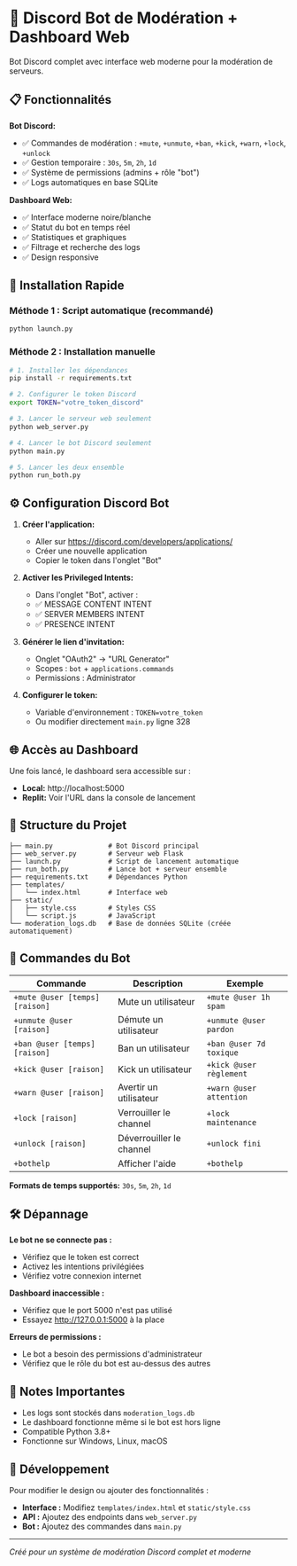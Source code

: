 # 🤖 Discord Bot de Modération + Dashboard Web

Bot Discord complet avec interface web moderne pour la modération de serveurs.

## 📋 Fonctionnalités

**Bot Discord:**
- ✅ Commandes de modération : `+mute`, `+unmute`, `+ban`, `+kick`, `+warn`, `+lock`, `+unlock`
- ✅ Gestion temporaire : `30s`, `5m`, `2h`, `1d`
- ✅ Système de permissions (admins + rôle "bot")
- ✅ Logs automatiques en base SQLite

**Dashboard Web:**
- ✅ Interface moderne noire/blanche
- ✅ Statut du bot en temps réel
- ✅ Statistiques et graphiques
- ✅ Filtrage et recherche des logs
- ✅ Design responsive

## 🚀 Installation Rapide

### Méthode 1 : Script automatique (recommandé)
```bash
python launch.py
```

### Méthode 2 : Installation manuelle
```bash
# 1. Installer les dépendances
pip install -r requirements.txt

# 2. Configurer le token Discord
export TOKEN="votre_token_discord"

# 3. Lancer le serveur web seulement
python web_server.py

# 4. Lancer le bot Discord seulement  
python main.py

# 5. Lancer les deux ensemble
python run_both.py
```

## ⚙️ Configuration Discord Bot

1. **Créer l'application:**
   - Aller sur https://discord.com/developers/applications/
   - Créer une nouvelle application
   - Copier le token dans l'onglet "Bot"

2. **Activer les Privileged Intents:**
   - Dans l'onglet "Bot", activer :
   - ✅ MESSAGE CONTENT INTENT
   - ✅ SERVER MEMBERS INTENT
   - ✅ PRESENCE INTENT

3. **Générer le lien d'invitation:**
   - Onglet "OAuth2" → "URL Generator"  
   - Scopes : `bot` + `applications.commands`
   - Permissions : Administrator

4. **Configurer le token:**
   - Variable d'environnement : `TOKEN=votre_token`
   - Ou modifier directement `main.py` ligne 328

## 🌐 Accès au Dashboard

Une fois lancé, le dashboard sera accessible sur :
- **Local:** http://localhost:5000
- **Replit:** Voir l'URL dans la console de lancement

## 📁 Structure du Projet

```
├── main.py              # Bot Discord principal
├── web_server.py        # Serveur web Flask  
├── launch.py            # Script de lancement automatique
├── run_both.py          # Lance bot + serveur ensemble
├── requirements.txt     # Dépendances Python
├── templates/
│   └── index.html       # Interface web
├── static/
│   ├── style.css        # Styles CSS
│   └── script.js        # JavaScript
└── moderation_logs.db   # Base de données SQLite (créée automatiquement)
```

## 🎯 Commandes du Bot

| Commande | Description | Exemple |
|----------|-------------|---------|
| `+mute @user [temps] [raison]` | Mute un utilisateur | `+mute @user 1h spam` |
| `+unmute @user [raison]` | Démute un utilisateur | `+unmute @user pardon` |
| `+ban @user [temps] [raison]` | Ban un utilisateur | `+ban @user 7d toxique` |  
| `+kick @user [raison]` | Kick un utilisateur | `+kick @user règlement` |
| `+warn @user [raison]` | Avertir un utilisateur | `+warn @user attention` |
| `+lock [raison]` | Verrouiller le channel | `+lock maintenance` |
| `+unlock [raison]` | Déverrouiller le channel | `+unlock fini` |
| `+bothelp` | Afficher l'aide | `+bothelp` |

**Formats de temps supportés:** `30s`, `5m`, `2h`, `1d`

## 🛠️ Dépannage

**Le bot ne se connecte pas :**
- Vérifiez que le token est correct
- Activez les intentions privilégiées
- Vérifiez votre connexion internet

**Dashboard inaccessible :**
- Vérifiez que le port 5000 n'est pas utilisé
- Essayez http://127.0.0.1:5000 à la place

**Erreurs de permissions :**
- Le bot a besoin des permissions d'administrateur
- Vérifiez que le rôle du bot est au-dessus des autres

## 📝 Notes Importantes

- Les logs sont stockés dans `moderation_logs.db`
- Le dashboard fonctionne même si le bot est hors ligne
- Compatible Python 3.8+
- Fonctionne sur Windows, Linux, macOS

## 🔧 Développement

Pour modifier le design ou ajouter des fonctionnalités :
- **Interface :** Modifiez `templates/index.html` et `static/style.css`
- **API :** Ajoutez des endpoints dans `web_server.py`
- **Bot :** Ajoutez des commandes dans `main.py`

---
*Créé pour un système de modération Discord complet et moderne*